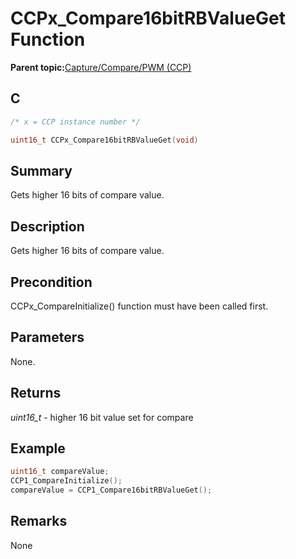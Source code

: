 # CCPx\_Compare16bitRBValueGet Function

**Parent topic:**[Capture/Compare/PWM \(CCP\)](GUID-615BEA57-7216-4351-87D8-94C8B0BF6E7D.md)

## C

```c
/* x = CCP instance number */

uint16_t CCPx_Compare16bitRBValueGet(void)
```

## Summary

Gets higher 16 bits of compare value.

## Description

Gets higher 16 bits of compare value.

## Precondition

CCPx\_CompareInitialize\(\) function must have been called first.

## Parameters

None.

## Returns

*uint16\_t* - higher 16 bit value set for compare

## Example

```c
uint16_t compareValue;
CCP1_CompareInitialize();
compareValue = CCP1_Compare16bitRBValueGet();
```

## Remarks

None

